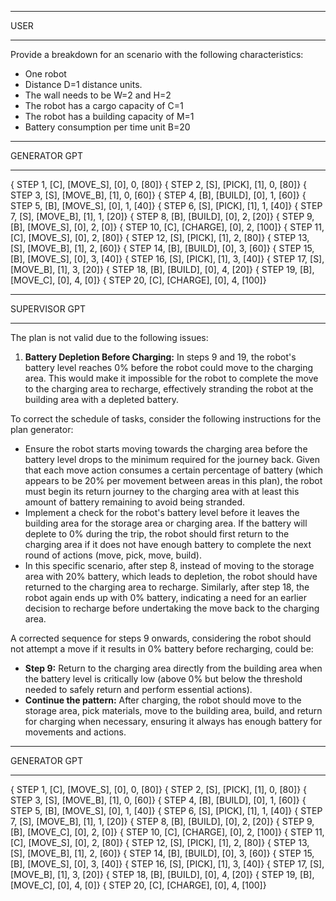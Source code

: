 
---
USER

---

Provide a breakdown for an scenario with the following characteristics: 
- One robot 
- Distance D=1 distance units. 
- The wall needs to be W=2 and H=2 
- The robot has a cargo capacity of C=1 
- The robot has a building capacity of M=1 
- Battery consumption per time unit B=20

---
GENERATOR GPT

---

{ STEP 1, [C], [MOVE_S], [0], 0, [80]} 
{ STEP 2, [S], [PICK], [1], 0, [80]} 
{ STEP 3, [S], [MOVE_B], [1], 0, [60]} 
{ STEP 4, [B], [BUILD], [0], 1, [60]} 
{ STEP 5, [B], [MOVE_S], [0], 1, [40]} 
{ STEP 6, [S], [PICK], [1], 1, [40]} 
{ STEP 7, [S], [MOVE_B], [1], 1, [20]} 
{ STEP 8, [B], [BUILD], [0], 2, [20]} 
{ STEP 9, [B], [MOVE_S], [0], 2, [0]} 
{ STEP 10, [C], [CHARGE], [0], 2, [100]} 
{ STEP 11, [C], [MOVE_S], [0], 2, [80]} 
{ STEP 12, [S], [PICK], [1], 2, [80]} 
{ STEP 13, [S], [MOVE_B], [1], 2, [60]} 
{ STEP 14, [B], [BUILD], [0], 3, [60]} 
{ STEP 15, [B], [MOVE_S], [0], 3, [40]} 
{ STEP 16, [S], [PICK], [1], 3, [40]} 
{ STEP 17, [S], [MOVE_B], [1], 3, [20]} 
{ STEP 18, [B], [BUILD], [0], 4, [20]} 
{ STEP 19, [B], [MOVE_C], [0], 4, [0]} 
{ STEP 20, [C], [CHARGE], [0], 4, [100]}

---
SUPERVISOR GPT

---
The plan is not valid due to the following issues: 

1. **Battery Depletion Before Charging:** In steps 9 and 19, the robot's battery level reaches 0% before the robot could move to the charging area. This would make it impossible for the robot to complete the move to the charging area to recharge, effectively stranding the robot at the building area with a depleted battery. 

To correct the schedule of tasks, consider the following instructions for the plan generator: 

   - Ensure the robot starts moving towards the charging area before the battery level drops to the minimum required for the journey back. Given that each move action consumes a certain percentage of battery (which appears to be 20% per movement between areas in this plan), the robot must begin its return journey to the charging area with at least this amount of battery remaining to avoid being stranded. 
   - Implement a check for the robot's battery level before it leaves the building area for the storage area or charging area. If the battery will deplete to 0% during the trip, the robot should first return to the charging area if it does not have enough battery to complete the next round of actions (move, pick, move, build). 
   - In this specific scenario, after step 8, instead of moving to the storage area with 20% battery, which leads to depletion, the robot should have returned to the charging area to recharge. Similarly, after step 18, the robot again ends up with 0% battery, indicating a need for an earlier decision to recharge before undertaking the move back to the charging area. 

A corrected sequence for steps 9 onwards, considering the robot should not attempt a move if it results in 0% battery before recharging, could be:
 - **Step 9:** Return to the charging area directly from the building area when the battery level is critically low (above 0% but below the threshold needed to safely return and perform essential actions). 
 - **Continue the pattern:** After charging, the robot should move to the storage area, pick materials, move to the building area, build, and return for charging when necessary, ensuring it always has enough battery for movements and actions.

---
GENERATOR GPT

---
{ STEP 1, [C], [MOVE_S], [0], 0, [80]} 
{ STEP 2, [S], [PICK], [1], 0, [80]} 
{ STEP 3, [S], [MOVE_B], [1], 0, [60]} 
{ STEP 4, [B], [BUILD], [0], 1, [60]} 
{ STEP 5, [B], [MOVE_S], [0], 1, [40]} 
{ STEP 6, [S], [PICK], [1], 1, [40]} 
{ STEP 7, [S], [MOVE_B], [1], 1, [20]}
{ STEP 8, [B], [BUILD], [0], 2, [20]} 
{ STEP 9, [B], [MOVE_C], [0], 2, [0]} 
{ STEP 10, [C], [CHARGE], [0], 2, [100]} 
{ STEP 11, [C], [MOVE_S], [0], 2, [80]}
{ STEP 12, [S], [PICK], [1], 2, [80]} 
{ STEP 13, [S], [MOVE_B], [1], 2, [60]}
{ STEP 14, [B], [BUILD], [0], 3, [60]}
{ STEP 15, [B], [MOVE_S], [0], 3, [40]}
{ STEP 16, [S], [PICK], [1], 3, [40]}
{ STEP 17, [S], [MOVE_B], [1], 3, [20]}
{ STEP 18, [B], [BUILD], [0], 4, [20]}
{ STEP 19, [B], [MOVE_C], [0], 4, [0]}
{ STEP 20, [C], [CHARGE], [0], 4, [100]}